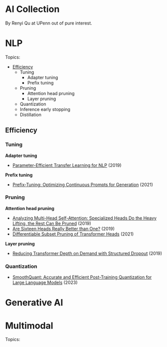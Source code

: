 # AI Collection

By Renyi Qu at UPenn out of pure interest.

<!-- Fields:
- NLP
- CV
- Multimodal -->

# NLP
Topics:
- [Efficiency](#efficiency)
    - Tuning
        - Adapter tuning
        - Prefix tuning
    - Pruning
        - Attention head pruning
        - Layer pruning
    - Quantization
    - Inference early stopping
    - Distillation

## Efficiency
### Tuning
**Adapter tuning**
- [Parameter-Efficient Transfer Learning for NLP](https://arxiv.org/pdf/1902.00751.pdf) (2019)

**Prefix tuning**
- [Prefix-Tuning: Optimizing Continuous Prompts for Generation](https://arxiv.org/pdf/2101.00190.pdf) (2021)

### Pruning
**Attention head pruning**
- [Analyzing Multi-Head Self-Attention: Specialized Heads Do the Heavy Lifting, the Rest Can Be Pruned](https://arxiv.org/pdf/1905.09418.pdf) (2019)
- [Are Sixteen Heads Really Better than One?](https://arxiv.org/pdf/1905.10650.pdf) (2019)
- [Differentiable Subset Pruning of Transformer Heads](https://arxiv.org/pdf/2108.04657.pdf) (2021)

**Layer pruning**
- [Reducing Transformer Depth on Demand with Structured Dropout](https://arxiv.org/pdf/1909.11556.pdf) (2019)

### Quantization
- [SmoothQuant: Accurate and Efficient Post-Training Quantization for Large Language Models](https://arxiv.org/pdf/2211.10438.pdf) (2023)



# Generative AI


# Multimodal
Topics:
